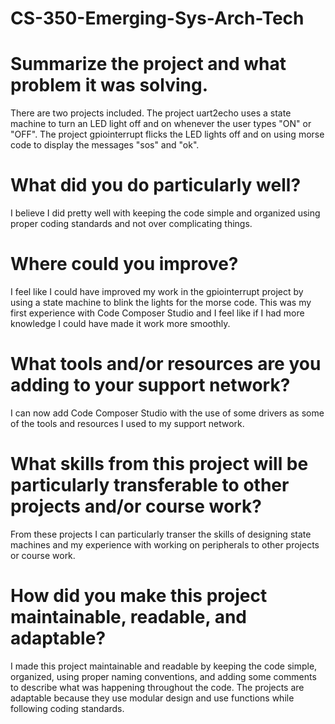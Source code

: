 # CS-350-Emerging-Sys-Arch-Tech

# Summarize the project and what problem it was solving.
There are two projects included. The project uart2echo uses a state machine to turn an LED light off and on whenever the user types "ON" or "OFF". The project gpiointerrupt flicks the LED lights off and on using morse code to display the messages "sos" and "ok". 

# What did you do particularly well?
I believe I did pretty well with keeping the code simple and organized using proper coding standards and not over complicating things.

# Where could you improve?
I feel like I could have improved my work in the gpiointerrupt project by using a state machine to blink the lights for the morse code. This was my first experience with Code Composer Studio and I feel like if I had more knowledge I could have made it work more smoothly.

# What tools and/or resources are you adding to your support network?
I can now add Code Composer Studio with the use of some drivers as some of the tools and resources I used to my support network.

# What skills from this project will be particularly transferable to other projects and/or course work?
From these projects I can particularly transer the skills of designing state machines and my experience with working on peripherals to other projects or course work.

# How did you make this project maintainable, readable, and adaptable?
I made this project maintainable and readable by keeping the code simple, organized, using proper naming conventions, and adding some comments to describe what was happening throughout the code. The projects are adaptable because they use modular design and use functions while following coding standards.
